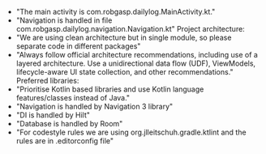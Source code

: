  - "The main activity is com.robgasp.dailylog.MainActivity.kt."
 - "Navigation is handled in file com.robgasp.dailylog.navigation.Navigation.kt"
Project architecture:
 - "We are using clean architecture but in single module, so please separate code in different packages"
 - "Always follow official architecture recommendations, including use of a layered architecture. Use a unidirectional data flow (UDF), ViewModels, lifecycle-aware UI state collection, and other recommendations."
Preferred libraries: 
 - "Prioritise Kotlin based libraries and use Kotlin language features/classes instead of Java."
 - "Navigation is handled by Navigation 3 library"
 - "DI is handled by Hilt"
 - "Database is handled by Room"
 - "For codestyle rules we are using org.jlleitschuh.gradle.ktlint and the rules are in .editorconfig file"